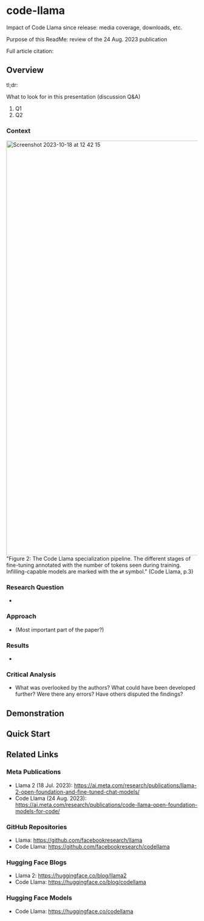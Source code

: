 # code-llama
Impact of Code Llama since release: media coverage, downloads, etc.

Purpose of this ReadMe: review of the 24 Aug. 2023 publication

Full article citation: 

## Overview
tl;dr: 

What to look for in this presentation (discussion Q&A)
1. Q1
2. Q2
### Context

<img width="1090" alt="Screenshot 2023-10-18 at 12 42 15" src="https://github.com/sadkowsk/code-llama/assets/143565317/78775c6e-95df-4f97-9311-53f0a0033510">
"Figure 2: The Code Llama specialization pipeline. The different stages of fine-tuning annotated with the number of tokens seen during training. Infilling-capable models are marked with the ⇄ symbol." (Code Llama, p.3)

### Research Question
* 
### Approach
* (Most important part of the paper?)
### Results
* 
### Critical Analysis
* What was overlooked by the authors? What could have been developed further? Were there any errors? Have others disputed the findings?

## Demonstration

## Quick Start

## Related Links
### Meta Publications
* Llama 2 (18 Jul. 2023): https://ai.meta.com/research/publications/llama-2-open-foundation-and-fine-tuned-chat-models/
* Code Llama (24 Aug. 2023): https://ai.meta.com/research/publications/code-llama-open-foundation-models-for-code/
### GitHub Repositories
* Llama: https://github.com/facebookresearch/llama
* Code Llama: https://github.com/facebookresearch/codellama
### Hugging Face Blogs
* Llama 2: https://huggingface.co/blog/llama2
* Code Llama: https://huggingface.co/blog/codellama
### Hugging Face Models
* Code Llama: https://huggingface.co/codellama
